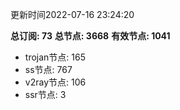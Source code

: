 更新时间2022-07-16 23:24:20

**总订阅: 73**
**总节点: 3668**
**有效节点: 1041**
- trojan节点: 165
- ss节点: 767
- v2ray节点: 106
- ssr节点: 3

